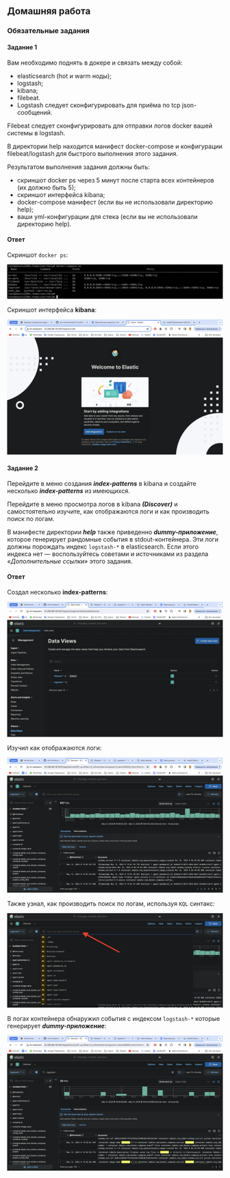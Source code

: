 ## Домашняя работа

### Обязательные задания

#### Задание 1

Вам необходимо поднять в докере и связать между собой:

- elasticsearch (hot и warm ноды);
- logstash;
- kibana;
- filebeat.
- Logstash следует сконфигурировать для приёма по tcp json-сообщений.

Filebeat следует сконфигурировать для отправки логов docker вашей системы в logstash.

В директории help находится манифест docker-compose и конфигурации filebeat/logstash для быстрого выполнения этого задания.

Результатом выполнения задания должны быть:

- скриншот docker ps через 5 минут после старта всех контейнеров (их должно быть 5);
- скриншот интерфейса kibana;
- docker-compose манифест (если вы не использовали директорию help);
- ваши yml-конфигурации для стека (если вы не использовали директорию help).

#### Ответ

Cкриншот `docker ps`:

![docker_ps.png](screenshots/docker_ps.png)

Cкриншот интерфейса **kibana**:

![kibana_interface.png](screenshots/kibana_interface.png)

#### Задание 2

Перейдите в меню создания ***index-patterns*** в kibana и создайте несколько ***index-patterns*** из имеющихся.

Перейдите в меню просмотра логов в kibana ***(Discover)*** и самостоятельно изучите, как отображаются логи и как производить поиск по логам.

В манифесте директории ***help*** также приведенно ***dummy-приложение***, которое генерирует рандомные события в stdout-контейнера. Эти логи должны порождать индекс `logstash-*` в elasticsearch. Если этого индекса нет — воспользуйтесь советами и источниками из раздела *«Дополнительные ссылки»* этого задания.

#### Ответ

Cоздал несколько **index-patterns**:

![some_index_patterns.png](screenshots/some_index_patterns.png)

Изучил как отображаются логи:

![logs_view.png](screenshots/logs_view.png)

Также узнал, как производить поиск по логам, используя `KQL` синтакс:

![logs_search.png](screenshots/logs_search.png)

В логах контейнера обнаружил события с индексом `logstash-*` которые генерирует ***dummy-приложение***:

![logstash_result.png](screenshots/logstash_result.png)

